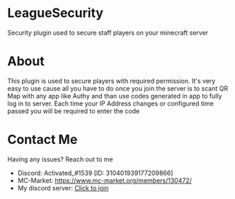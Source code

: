 # LeagueSecurity
Security plugin used to secure staff players on your minecraft server

# About
This plugin is used to secure players with required permission. It's very easy to use cause all you have to do once you join the server is to scant QR Map with any app like Authy and than use codes generated in app to fully log in to server. 
Each time your IP Address changes or configured time passed you will be required to enter the code

# Contact Me
Having any issues? Reach out to me
* Discord: Activated_#1539 [ID: 310401939177209866]
* MC-Market: https://www.mc-market.org/members/130472/
* My discord server: [Click to join](https://discord.com/invite/kFUqPAj)
